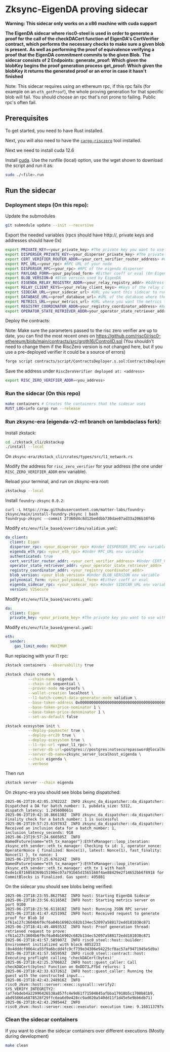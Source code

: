 # Zksync-EigenDA proving sidecar

**Warning: This sidecar only works on a x86 machine with cuda support**

**The EigenDA sidecar where risc0-steel is used in order to generate a proof for the call of the checkDACert function of EigenDA's CertVerifier contract, which performs the necessary checks to make sure a given blob is present.**
**As well as performing the proof of equivalence verifying a proof that the EigenDA commitment commits to the given Blob.**
**The sidecar consists of 2 Endpoints:**
**generate_proof: Which given the blobKey begins the proof generation process**
**get_proof: Which given the blobKey it returns the generated proof or an error in case it hasn't finished**

Note: This sidecar requires using an ethereum rpc, if this rpc fails (for example on an `eth_getProof`), the whole proving generation for that specific blob will fail. You should choose an rpc that's not prone to failing. Public rpc's often fail.

## Prerequisites

To get started, you need to have Rust installed.

Next, you will also need to have the [`cargo-risczero`](https://dev.risczero.com/api/zkvm/install) tool installed.

Next we need to install cuda 12.6

Install [cuda](https://developer.nvidia.com/cuda-downloads?target_os=Linux&target_arch=x86_64&Distribution=Debian&target_version=12&target_type=runfile_local).
Use the runfile (local) option, use the wget shown to download the script and run it as:

```bash
sudo ./<file>.run
```

## Run the sidecar

### Deployment steps (On this repo):

Update the submodules

```bash
git submodule update --init --recursive
```

Export the needed variables (rpcs should have http://, private keys and addresses should have 0x)

```bash
export PRIVATE_KEY=<your_private_key> #The private key you want to use to deploy contracts
export DISPERSER_PRIVATE_KEY=<your_disperser_private_key> #The private key you want to use with the eigenda disperser
export CERT_VERIFIER_ROUTER_ADDR=<your_cert_verifier_router_address> #Contract that has the checkDACdert function
export RPC_URL=<your_rpc> #RPC URL of your node
export DISPERSER_RPC=<your_rpc> #RPC of the eigenda disperser
export PAYLOAD_FORM=<your_payload_form> #Either coeff or eval (On EigenDA Holesky use coeff)
export BLOB_VERSION=0 #Blob version used by EigenDA
export EIGENDA_RELAY_REGISTRY_ADDR=<your_relay_registry_addr> #Address of the EigenDA relay registry
export RELAY_CLIENT_KEYS=<your_relay_client_keys> #Keys of the relay client, separated by commas ("0,1,2")
export SIDECAR_URL=<your_sidecar_url> #URL you want this sidecar to run on
export DATABASE_URL=<proof_database_url> #URL of the database where the proofs will be stored
export METRICS_URL=<your_metrics_url> #URL where you want the metrics to be exported, the example granafa expects it to be on port 9100
export REGISTRY_COORDINATOR_ADDR=your_registry_coordinator_address> #Address of the Reigstry Coordinator contract of Eigen
export OPERATOR_STATE_RETRIEVER_ADDR=your_operator_state_retriever_address> #Address of the Operator State Retriever contract of Eigen
```

Deploy the contracts:

Note: Make sure the parameters passed to the risc zero verifier are up to date, you can find the most recent ones on https://github.com/risc0/risc0-ethereum/blob/main/contracts/src/groth16/ControlID.sol (You shouldn't need to change them if the RiscZero version is not changed here, but if you use a pre-deployed verifier it could be a source of errors)

```bash
forge script contracts/script/ContractsDeployer.s.sol:ContractsDeployer --rpc-url $RPC_URL --broadcast -vvvv
```

Save the address under `RiscZeroVerifier deployed at: <address>`

```bash
export RISC_ZERO_VERIFIER_ADDR=<you_address>
```

### Run the sidecar (On this repo)

```bash
make containers # Creates the containers that the sidecar uses
RUST_LOG=info cargo run --release
```

### Run zksync-era (eigenda-v2-m1 branch on lambdaclass fork):

Install zkstack:

```bash
cd ./zkstack_cli/zkstackup
./install --local
```

On `zksync-era/zkstack_cli/crates/types/src/l1_network.rs`

Modify the address for `risc_zero_verifier` for your address (the one under `RISC_ZERO_VERIFIER_ADDR` env variable).

Reload your terminal, and run on zksync-era root:

```bash
zkstackup --local
```

Install `foundry-zksync` `0.0.2`:

```
curl -L https://raw.githubusercontent.com/matter-labs/foundry-zksync/main/install-foundry-zksync | bash
foundryup-zksync --commit 27360d4c8d12beddbb730dae07ad33a206b38f4b
```

Modify `etc/env/file_based/overrides/validium.yaml`:

```yaml
da_client:
  client: Eigen
  disperser_rpc: <your_disperser_rpc> #Under DISPERSER_RPC env variable
  eigenda_eth_rpc: <your_eth_rpc> #Under RPC_URL env variable
  authenticated: true
  cert_verifier_router_addr: <your_cert_verifier_address> #Under CERT_VERIFIER_ROUTER_ADDRESS env variable
  operator_state_retriever_addr: <your_operator_state_retriever_addr>
  registry_coordinator_addr: <your_registry_coordinator_addr>
  blob_version: <your_blob_version> #Under BLOB_VERSION env variable
  polynomial_form: <your_polynomial_form> #Either coeff or eval
  eigenda_sidecar_rpc: <your_sidecar_rpc> #Under SIDECAR_URL env variable
  version: V2Secure
```

Modify `etc/env/file_based/secrets.yaml`:

```yaml
da:
  client: Eigen
  private_key: <your_private_key> #The private key you want to use with the eigenda disperser
```

Modify `etc/env/file_based/general.yaml`:

```yaml
eth:
  sender:
    gas_limit_mode: MAXIMUM
```

Run replacing with your l1 rpc:

```bash
zkstack containers --observability true

zkstack chain create \
          --chain-name eigenda \
          --chain-id sequential \
          --prover-mode no-proofs \
          --wallet-creation localhost \
          --l1-batch-commit-data-generator-mode validium \
          --base-token-address 0x0000000000000000000000000000000000000001 \
          --base-token-price-nominator 1 \
          --base-token-price-denominator 1 \
          --set-as-default false

zkstack ecosystem init \
          --deploy-paymaster true \
          --deploy-erc20 true \
          --deploy-ecosystem true \
          --l1-rpc-url <your_l1_rpc> \
          --server-db-url=postgres://postgres:notsecurepassword@localhost:5432 \
          --server-db-name=zksync_server_localhost_eigenda \
          --chain eigenda \
          --verbose
```

Then run

```bash
zkstack server --chain eigenda
```

On zksync-era you should see blobs being dispatched:

```
2025-06-23T19:42:05.370222Z  INFO zksync_da_dispatcher::da_dispatcher: Dispatched a DA for batch_number: 1, pubdata_size: 5312, dispatch_latency: 1.245608661s
2025-06-23T19:42:10.866138Z  INFO zksync_da_dispatcher::da_dispatcher: Finality check for a batch_number: 1 is successful
2025-06-23T19:57:23.619783Z  INFO zksync_da_dispatcher::da_dispatcher: Received an inclusion data for a batch_number: 1, inclusion_latency_seconds: 918
2025-06-23T19:57:24.666505Z  INFO NamedFuture{name="eth_tx_manager"}:EthTxManager::loop_iteration: zksync_eth_sender::eth_tx_manager: Checking tx id: 1, operator_nonce: OperatorNonce { finalized: Nonce(1), latest: Nonce(1), fast_finality: Nonce(1) }, tx nonce: 1
2025-06-23T19:57:25.676224Z  INFO NamedFuture{name="eth_tx_manager"}:EthTxManager::loop_iteration: zksync_eth_sender::eth_tx_manager: eth_tx 1 with hash 0xde1c0716058369b15190ec07a791b65d1565168f4ae88429e2f14652bb6f8918 for CommitBlocks is Finalized. Gas spent: 495881
```

On the sidecar you should see blobs being verified:

```
2025-06-23T18:23:55.862758Z  INFO host: Starting EigenDA Sidecar
2025-06-23T18:23:56.611650Z  INFO host: Starting metrics server on port 9100
2025-06-23T18:23:56.611818Z  INFO host: Running JSON RPC server
2025-06-23T18:41:47.425199Z  INFO host: Received request to generate proof for Blob Id cf61a127c3604b6f9cf6a04b16902c682b134ec52097a588172edd181038c871
2025-06-23T18:41:49.409353Z  INFO host: Proof generation thread: retrieved request to prove: cf61a127c3604b6f9cf6a04b16902c682b134ec52097a588172edd181038c871
2025-06-23T18:41:57.585907Z  INFO risc0_steel::host::builder: Environment initialized with block 4052233 (0x4dddcf0064ca55f9a6bcdd4fc9cf739e34306e94225cf8ac57af9471945e5d9a)    
2025-06-23T18:41:57.585959Z  INFO risc0_steel::contract::host: Executing preflight calling 'checkDACert(bytes)'    
2025-06-23T18:42:25.370682Z  INFO host::guest_caller: Call checkDACert(bytes) Function on 0xDD73…Ffbd returns: 1
2025-06-23T18:42:33.637261Z  INFO host::guest_caller: Running the guest with the constructed input...
2025-06-23T18:42:43.248916Z  INFO risc0_zkvm::host::server::exec::syscall::verify2: SYS_VERIFY_INTEGRITY2: (af7ebdeb4a22996426538a857fc4e9d61f71504845afbba17918b5c1700b81b9, abd93866a6878528f29ffc6ea6d9e428cc9ad020a540dd11f1d45e5e9bb6db71)
2025-06-23T18:42:43.298544Z  INFO risc0_zkvm::host::server::exec::executor: execution time: 9.168113797s
```

### Clean the sidecar containers

If you want to clean the sidecar containers over different executions (Mostly during development)

```bash
make clean
```

